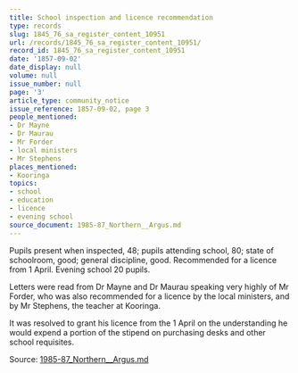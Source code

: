 ```yaml
---
title: School inspection and licence recommendation
type: records
slug: 1845_76_sa_register_content_10951
url: /records/1845_76_sa_register_content_10951/
record_id: 1845_76_sa_register_content_10951
date: '1857-09-02'
date_display: null
volume: null
issue_number: null
page: '3'
article_type: community_notice
issue_reference: 1857-09-02, page 3
people_mentioned:
- Dr Mayne
- Dr Maurau
- Mr Forder
- local ministers
- Mr Stephens
places_mentioned:
- Kooringa
topics:
- school
- education
- licence
- evening school
source_document: 1985-87_Northern__Argus.md
---
```


Pupils present when inspected, 48; pupils attending school, 80; state of schoolroom, good; general discipline, good.  Recommended for a licence from 1 April.  Evening school 20 pupils.

Letters were read from Dr Mayne and Dr Maurau speaking very highly of Mr Forder, who was also recommended for a licence by the local ministers, and by Mr Stephens, the teacher at Kooringa.

It was resolved to grant his licence from the 1 April on the understanding he would expend a portion of the stipend on purchasing desks and other school requisites.

Source: [1985-87_Northern__Argus.md](/downloads/markdown/1985-87_Northern__Argus.md)
